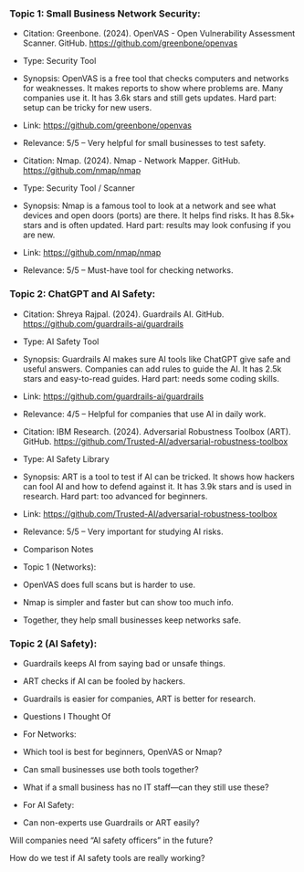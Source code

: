 ### Topic 1: Small Business Network Security:

- Citation: Greenbone. (2024). OpenVAS - Open Vulnerability Assessment Scanner. GitHub. https://github.com/greenbone/openvas

- Type: Security Tool

- Synopsis: OpenVAS is a free tool that checks computers and networks for weaknesses. It makes reports to show where problems are. Many companies use it. It has 3.6k stars and still gets updates. Hard part: setup can be tricky for new users.

- Link: https://github.com/greenbone/openvas

- Relevance: 5/5 – Very helpful for small businesses to test safety.

- Citation: Nmap. (2024). Nmap - Network Mapper. GitHub. https://github.com/nmap/nmap

- Type: Security Tool / Scanner

- Synopsis: Nmap is a famous tool to look at a network and see what devices and open doors (ports) are there. It helps find risks. It has 8.5k+ stars and is often updated. Hard part: results may look confusing if you are new.

- Link: https://github.com/nmap/nmap

- Relevance: 5/5 – Must-have tool for checking networks.

### Topic 2: ChatGPT and AI Safety:

- Citation: Shreya Rajpal. (2024). Guardrails AI. GitHub. https://github.com/guardrails-ai/guardrails

- Type: AI Safety Tool

- Synopsis: Guardrails AI makes sure AI tools like ChatGPT give safe and useful answers. Companies can add rules to guide the AI. It has 2.5k stars and easy-to-read guides. Hard part: needs some coding skills.

- Link: https://github.com/guardrails-ai/guardrails

- Relevance: 4/5 – Helpful for companies that use AI in daily work.

- Citation: IBM Research. (2024). Adversarial Robustness Toolbox (ART). GitHub. https://github.com/Trusted-AI/adversarial-robustness-toolbox

- Type: AI Safety Library

- Synopsis: ART is a tool to test if AI can be tricked. It shows how hackers can fool AI and how to defend against it. It has 3.9k stars and is used in research. Hard part: too advanced for beginners.

- Link: https://github.com/Trusted-AI/adversarial-robustness-toolbox

- Relevance: 5/5 – Very important for studying AI risks.

- Comparison Notes

- Topic 1 (Networks):

- OpenVAS does full scans but is harder to use.

- Nmap is simpler and faster but can show too much info.

- Together, they help small businesses keep networks safe.

### Topic 2 (AI Safety):

- Guardrails keeps AI from saying bad or unsafe things.

- ART checks if AI can be fooled by hackers.

- Guardrails is easier for companies, ART is better for research.

- Questions I Thought Of

- For Networks:

- Which tool is best for beginners, OpenVAS or Nmap?

- Can small businesses use both tools together?

- What if a small business has no IT staff—can they still use these?

- For AI Safety:

- Can non-experts use Guardrails or ART easily?

Will companies need “AI safety officers” in the future?

How do we test if AI safety tools are really working?
